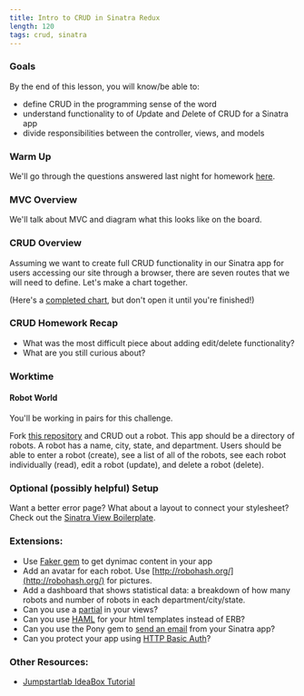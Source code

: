 ```yaml
---
title: Intro to CRUD in Sinatra Redux
length: 120
tags: crud, sinatra
---
```


### Goals

By the end of this lesson, you will know/be able to:

* define CRUD in the programming sense of the word
* understand functionality to of *U*pdate and *D*elete of CRUD for a Sinatra app
* divide responsibilities between the controller, views, and models

### Warm Up

We'll go through the questions answered last night for homework [here](https://gist.github.com/case-eee/1f066fa3be100f8f18f4d31f521a3da4).

### MVC Overview

We'll talk about MVC and diagram what this looks like on the board.

### CRUD Overview

Assuming we want to create full CRUD functionality in our Sinatra app for users accessing our site through a browser, there are seven routes that we will need to define. Let's make a chart together.

(Here's a [completed chart](https://www.dropbox.com/s/qfh9zmca7i7r3u4/CRUD%20%26%20Sinatra.jpg?dl=0), but don't open it until you're finished!)

### CRUD Homework Recap

* What was the most difficult piece about adding edit/delete functionality?
* What are you still curious about?

### Worktime

#### Robot World

You'll be working in pairs for this challenge.

Fork [this repository](https://github.com/turingschool-examples/robot-world) and CRUD out a robot. This app should be a directory of robots. A robot has a name, city, state, and department. Users should be able to enter a robot (create), see a list of all of the robots, see each robot individually (read), edit a robot (update), and delete a robot (delete).

### Optional (possibly helpful) Setup

Want a better error page? What about a layout to connect your stylesheet? Check out the [Sinatra View Boilerplate](https://github.com/turingschool/challenges/blob/master/sinatra_view_boilerplate.markdown).

### Extensions:

* Use [Faker gem](https://github.com/stympy/faker) to get dynimac content in your app
* Add an avatar for each robot. Use [http://robohash.org/](http://robohash.org/) for pictures.
* Add a dashboard that shows statistical data: a breakdown of how many robots and number of robots in each department/city/state.
* Can you use a [partial](http://www.sinatrarb.com/faq.html#partials) in your views?
* Can you use [HAML](http://haml.info/) for your html templates instead of ERB?
* Can you use the Pony gem to [send an email](http://www.sinatrarb.com/faq.html#email) from your Sinatra app?
* Can you protect your app using [HTTP Basic Auth](http://www.sinatrarb.com/faq.html#auth)?

### Other Resources:

* [Jumpstartlab IdeaBox Tutorial](http://tutorials.jumpstartlab.com/projects/idea_box.html)
